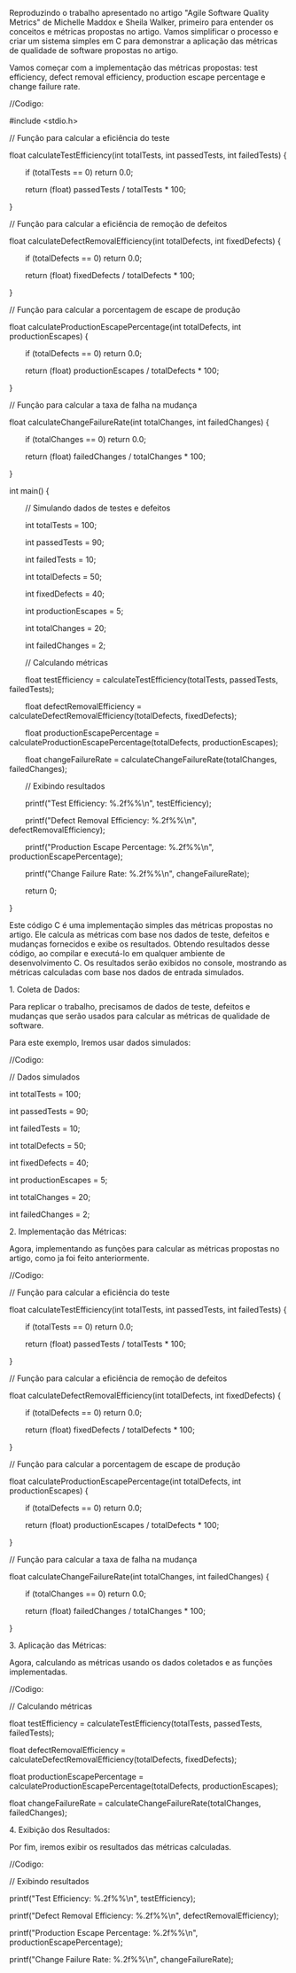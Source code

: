 Reproduzindo o trabalho apresentado no artigo "Agile Software Quality Metrics" de Michelle Maddox e Sheila Walker, primeiro para entender os conceitos e métricas propostas no artigo. Vamos simplificar o processo e criar um sistema simples em C para demonstrar a aplicação das métricas de qualidade de software propostas no artigo.

Vamos começar com a implementação das métricas propostas: test efficiency, defect removal efficiency, production escape percentage e change failure rate.

//Codigo:

#include <stdio.h>

// Função para calcular a eficiência do teste

float calculateTestEfficiency(int totalTests, int passedTests, int failedTests) {

`    `if (totalTests == 0) return 0.0;

`    `return (float) passedTests / totalTests \* 100;

}

// Função para calcular a eficiência de remoção de defeitos

float calculateDefectRemovalEfficiency(int totalDefects, int fixedDefects) {

`    `if (totalDefects == 0) return 0.0;

`    `return (float) fixedDefects / totalDefects \* 100;

}

// Função para calcular a porcentagem de escape de produção

float calculateProductionEscapePercentage(int totalDefects, int productionEscapes) {

`    `if (totalDefects == 0) return 0.0;

`    `return (float) productionEscapes / totalDefects \* 100;

}

// Função para calcular a taxa de falha na mudança

float calculateChangeFailureRate(int totalChanges, int failedChanges) {

`    `if (totalChanges == 0) return 0.0;

`    `return (float) failedChanges / totalChanges \* 100;

}

int main() {

`    `// Simulando dados de testes e defeitos

`    `int totalTests = 100;

`    `int passedTests = 90;

`    `int failedTests = 10;

`    `int totalDefects = 50;

`    `int fixedDefects = 40;

`    `int productionEscapes = 5;

`    `int totalChanges = 20;

`    `int failedChanges = 2;

`    `// Calculando métricas

`    `float testEfficiency = calculateTestEfficiency(totalTests, passedTests, failedTests);

`    `float defectRemovalEfficiency = calculateDefectRemovalEfficiency(totalDefects, fixedDefects);

`    `float productionEscapePercentage = calculateProductionEscapePercentage(totalDefects, productionEscapes);

`    `float changeFailureRate = calculateChangeFailureRate(totalChanges, failedChanges);

`    `// Exibindo resultados

`    `printf("Test Efficiency: %.2f%%\n", testEfficiency);

`    `printf("Defect Removal Efficiency: %.2f%%\n", defectRemovalEfficiency);

`    `printf("Production Escape Percentage: %.2f%%\n", productionEscapePercentage);

`    `printf("Change Failure Rate: %.2f%%\n", changeFailureRate);

`    `return 0;

}

Este código C é uma implementação simples das métricas propostas no artigo. Ele calcula as métricas com base nos dados de teste, defeitos e mudanças fornecidos e exibe os resultados. Obtendo resultados desse código, ao compilar e executá-lo em qualquer ambiente de desenvolvimento C. Os resultados serão exibidos no console, mostrando as métricas calculadas com base nos dados de entrada simulados.


1\. Coleta de Dados:

Para replicar o trabalho, precisamos de dados de teste, defeitos e mudanças que serão usados para calcular as métricas de qualidade de software. 

Para este exemplo, Iremos usar dados simulados:

//Codigo:

// Dados simulados

int totalTests = 100;

int passedTests = 90;

int failedTests = 10;

int totalDefects = 50;

int fixedDefects = 40;

int productionEscapes = 5;

int totalChanges = 20;

int failedChanges = 2;

2\. Implementação das Métricas:

Agora, implementando as funções para calcular as métricas propostas no artigo, como ja foi feito anteriormente.

//Codigo:

// Função para calcular a eficiência do teste

float calculateTestEfficiency(int totalTests, int passedTests, int failedTests) {

`    `if (totalTests == 0) return 0.0;

`    `return (float) passedTests / totalTests \* 100;

}

// Função para calcular a eficiência de remoção de defeitos

float calculateDefectRemovalEfficiency(int totalDefects, int fixedDefects) {

`    `if (totalDefects == 0) return 0.0;

`    `return (float) fixedDefects / totalDefects \* 100;

}

// Função para calcular a porcentagem de escape de produção

float calculateProductionEscapePercentage(int totalDefects, int productionEscapes) {

`    `if (totalDefects == 0) return 0.0;

`    `return (float) productionEscapes / totalDefects \* 100;

}

// Função para calcular a taxa de falha na mudança

float calculateChangeFailureRate(int totalChanges, int failedChanges) {

`    `if (totalChanges == 0) return 0.0;

`    `return (float) failedChanges / totalChanges \* 100;

}

3\. Aplicação das Métricas:

Agora, calculando as métricas usando os dados coletados e as funções implementadas.

//Codigo:

// Calculando métricas

float testEfficiency = calculateTestEfficiency(totalTests, passedTests, failedTests);

float defectRemovalEfficiency = calculateDefectRemovalEfficiency(totalDefects, fixedDefects);

float productionEscapePercentage = calculateProductionEscapePercentage(totalDefects, productionEscapes);

float changeFailureRate = calculateChangeFailureRate(totalChanges, failedChanges);

4\. Exibição dos Resultados:

Por fim, iremos exibir os resultados das métricas calculadas.

//Codigo:

// Exibindo resultados

printf("Test Efficiency: %.2f%%\n", testEfficiency);

printf("Defect Removal Efficiency: %.2f%%\n", defectRemovalEfficiency);

printf("Production Escape Percentage: %.2f%%\n", productionEscapePercentage);

printf("Change Failure Rate: %.2f%%\n", changeFailureRate);